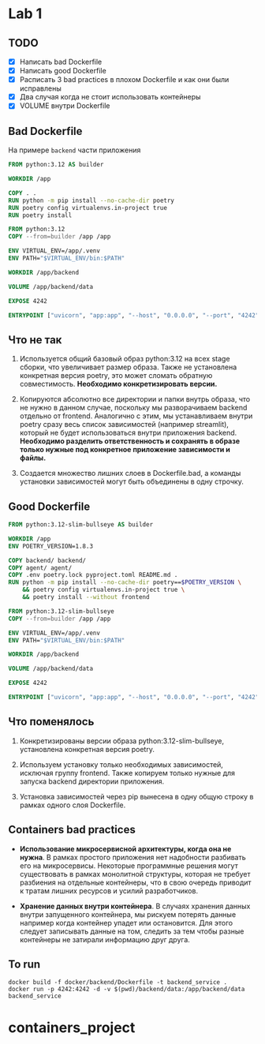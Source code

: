 # Lab 1

## TODO

- [x] Написать bad Dockerfile
- [x] Написать good Dockerfile
- [x] Расписать 3 bad practices в плохом Dockerfile и как они были исправлены
- [x] Два случая когда не стоит использовать контейнеры
- [x] VOLUME внутри Dockerfile

## Bad Dockerfile

На примере `backend` части приложения

```Dockerfile
FROM python:3.12 AS builder

WORKDIR /app

COPY . . 
RUN python -m pip install --no-cache-dir poetry 
RUN poetry config virtualenvs.in-project true
RUN poetry install

FROM python:3.12
COPY --from=builder /app /app

ENV VIRTUAL_ENV=/app/.venv
ENV PATH="$VIRTUAL_ENV/bin:$PATH"

WORKDIR /app/backend

VOLUME /app/backend/data

EXPOSE 4242

ENTRYPOINT ["uvicorn", "app:app", "--host", "0.0.0.0", "--port", "4242"]

```

## Что не так

1. Используется общий базовый образ python:3.12 на всех stage сборки, что увеличивает размер образа. Также не установлена конкретная версия poetry, это может сломать обратную совместимость. **Необходимо конкретизировать версии.**

2. Копируются абсолютно все директории и папки внутрь образа, что не нужно в данном случае, поскольку мы разворачиваем backend отдельно от frontend. Аналогично с этим, мы устанавливаем внутри poetry сразу весь список зависимостей (например streamlit), который не будет использоваться внутри приложения backend. **Необходимо разделить ответственность и сохранять в образе только нужные под конкретное приложение зависимости и файлы.**

3. Создается множество лишних слоев в Dockerfile.bad, а команды установки зависимостей могут быть объединены в одну строчку.

## Good Dockerfile

```Dockerfile
FROM python:3.12-slim-bullseye AS builder

WORKDIR /app
ENV POETRY_VERSION=1.8.3

COPY backend/ backend/
COPY agent/ agent/
COPY .env poetry.lock pyproject.toml README.md .
RUN python -m pip install --no-cache-dir poetry==$POETRY_VERSION \
    && poetry config virtualenvs.in-project true \
    && poetry install --without frontend

FROM python:3.12-slim-bullseye
COPY --from=builder /app /app

ENV VIRTUAL_ENV=/app/.venv
ENV PATH="$VIRTUAL_ENV/bin:$PATH"

WORKDIR /app/backend

VOLUME /app/backend/data

EXPOSE 4242

ENTRYPOINT ["uvicorn", "app:app", "--host", "0.0.0.0", "--port", "4242"]
```

## Что поменялось

1. Конкретизированы версии образа python:3.12-slim-bullseye, установлена конкретная версия poetry.

2. Используем установку только необходимых зависимостей, исключая группу frontend. Также копируем только нужные для запуска backend директории приложения.

3. Установка зависимостей через pip вынесена в одну общую строку в рамках одного слоя Dockerfile.

## Containers bad practices

- **Использование микросервисной архитектуры, когда она не нужна**. В рамках простого приложения нет надобности разбивать его на микросервисы. Некоторые программные решения могут существовать в рамках монолитной структуры, которая не требует разбиения на отдельные контейнеры, что в свою очередь приводит к тратам лишних ресурсов и усилий разработчиков. 

- **Хранение данных внутри контейнера**. В случаях хранения данных внутри запущенного контейнера, мы рискуем потерять данные например когда контейнер упадет или остановится. Для этого следует записывать данные на том, следить за тем чтобы разные контейнеры не затирали информацию друг друга.

## To run

```shell
docker build -f docker/backend/Dockerfile -t backend_service .
docker run -p 4242:4242 -d -v $(pwd)/backend/data:/app/backend/data backend_service
```
# containers_project